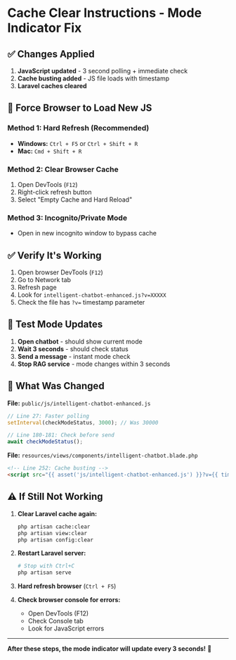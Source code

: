 # Cache Clear Instructions - Mode Indicator Fix

## ✅ Changes Applied

1. **JavaScript updated** - 3 second polling + immediate check
2. **Cache busting added** - JS file loads with timestamp
3. **Laravel caches cleared**

## 🔄 Force Browser to Load New JS

### Method 1: Hard Refresh (Recommended)
- **Windows:** `Ctrl + F5` or `Ctrl + Shift + R`
- **Mac:** `Cmd + Shift + R`

### Method 2: Clear Browser Cache
1. Open DevTools (`F12`)
2. Right-click refresh button
3. Select "Empty Cache and Hard Reload"

### Method 3: Incognito/Private Mode
- Open in new incognito window to bypass cache

## ✅ Verify It's Working

1. Open browser DevTools (`F12`)
2. Go to Network tab
3. Refresh page
4. Look for `intelligent-chatbot-enhanced.js?v=XXXXX`
5. Check the file has `?v=` timestamp parameter

## 🧪 Test Mode Updates

1. **Open chatbot** - should show current mode
2. **Wait 3 seconds** - should check status
3. **Send a message** - instant mode check
4. **Stop RAG service** - mode changes within 3 seconds

## 📝 What Was Changed

**File:** `public/js/intelligent-chatbot-enhanced.js`
```javascript
// Line 27: Faster polling
setInterval(checkModeStatus, 3000); // Was 30000

// Line 180-181: Check before send
await checkModeStatus();
```

**File:** `resources/views/components/intelligent-chatbot.blade.php`
```html
<!-- Line 252: Cache busting -->
<script src="{{ asset('js/intelligent-chatbot-enhanced.js') }}?v={{ time() }}"></script>
```

## ⚠️ If Still Not Working

1. **Clear Laravel cache again:**
   ```bash
   php artisan cache:clear
   php artisan view:clear
   php artisan config:clear
   ```

2. **Restart Laravel server:**
   ```bash
   # Stop with Ctrl+C
   php artisan serve
   ```

3. **Hard refresh browser** (`Ctrl + F5`)

4. **Check browser console for errors:**
   - Open DevTools (F12)
   - Check Console tab
   - Look for JavaScript errors

---

**After these steps, the mode indicator will update every 3 seconds!** 🎉

